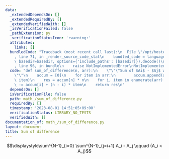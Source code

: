 ```yaml
---
data:
  _extendedDependsOn: []
  _extendedRequiredBy: []
  _extendedVerifiedWith: []
  _isVerificationFailed: false
  _pathExtension: py
  _verificationStatusIcon: ':warning:'
  attributes:
    links: []
  bundledCode: "Traceback (most recent call last):\n  File \"/opt/hostedtoolcache/PyPy/3.7.13/x64/site-packages/onlinejudge_verify/documentation/build.py\"\
    , line 71, in _render_source_code_stat\n    bundled_code = language.bundle(stat.path,\
    \ basedir=basedir, options={'include_paths': [basedir]}).decode()\n  File \"/opt/hostedtoolcache/PyPy/3.7.13/x64/site-packages/onlinejudge_verify/languages/python.py\"\
    , line 96, in bundle\n    raise NotImplementedError\nNotImplementedError\n"
  code: "def sum_of_difference(n, arr):\n    \"\"\"Sum of $Ai$ - $Aj$ where $0<=i<j<N$.\"\
    \"\"\n    accum = [0]\n    for item in arr:\n        accum.append(accum[-1] +\
    \ item)\n    res = accum[n] * n\n    for i, item in enumerate(arr):\n        res\
    \ -= accum[i] + (n - i) * item\n    return res\n"
  dependsOn: []
  isVerificationFile: false
  path: math_/sum_of_difference.py
  requiredBy: []
  timestamp: '2023-08-01 14:51:05+09:00'
  verificationStatus: LIBRARY_NO_TESTS
  verifiedWith: []
documentation_of: math_/sum_of_difference.py
layout: document
title: Sum of difference
---
```


$$\displaystyle\sum^{N-1}_{i=0} \sum^{N-1}_{j=i+1} A_i - A_j \qquad (A_i < A_j)$$